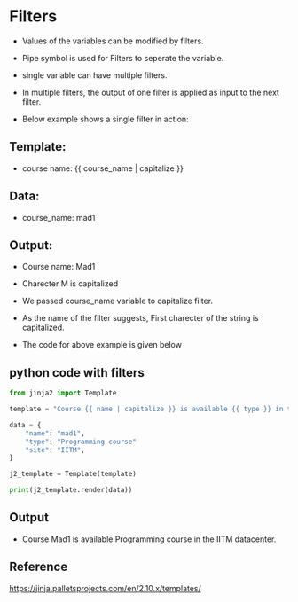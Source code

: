 # Filters 
- Values of the variables can be modified by filters. 
- Pipe symbol is used for Filters to seperate the variable. 
- single variable can have multiple filters. 
- In multiple filters, the output of one filter is applied as input to the next filter.

- Below example shows a single filter in action:

## Template:

- course name: {{ course_name | capitalize }}

## Data:

- course_name: mad1 
## Output: 
- Course name: Mad1
- Charecter M is capitalized

- We passed course_name variable to capitalize filter. 
- As the name of the filter suggests, First charecter of the string is capitalized. 


- The code for above example is given below

## python code with filters

```python linenums="1"
from jinja2 import Template

template = "Course {{ name | capitalize }} is available {{ type }} in the {{ site }} datacenter."

data = {
    "name": "mad1",
    "type": "Programming course"
    "site": "IITM",
}

j2_template = Template(template)

print(j2_template.render(data))

```
## Output 
- Course Mad1 is available Programming course in the IITM datacenter.



## Reference
https://jinja.palletsprojects.com/en/2.10.x/templates/



